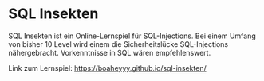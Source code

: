 # SQL Insekten

SQL Insekten ist ein Online-Lernspiel für SQL-Injections. Bei einem Umfang von bisher 10 Level wird einem die Sicherheitslücke SQL-Injections nähergebracht. Vorkenntnisse in SQL wären empfehlenswert. 

Link zum Lernspiel: https://boaheyyy.github.io/sql-insekten/


